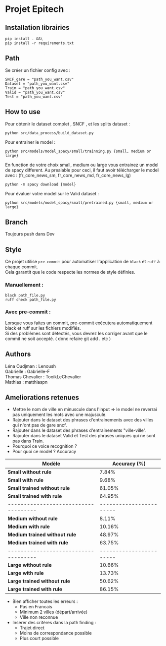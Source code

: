 # Projet Epitech  

## Installation librairies
```
pip install . &&\
pip install -r requirements.txt
```

## Path 
Se créer un fichier config avec : 
```
SNCF_gare = "path_you_want.csv"
Dataset = "path_you_want.csv"
Train = "path_you_want.csv"
Valid = "path_you_want.csv"
Test = "path_you_want.csv"
```

## How to use 
Pour obtenir le dataset complet , SNCF , et les splits dataset :
````
python src/data_process/build_dataset.py
````

Pour entrainer le model :
````
python src/models/model_spacy/small/trainning.py {small, medium or large}
````

En function de votre choix small, medium ou large vous entrainez un model de spacy different.
Au prealable pour ceci, il faut avoir télécharger le model avec : (fr_core_news_sm, fr_core_news_md, fr_core_news_lg)
````
python -m spacy download {model}
````

Pour évaluer votre model sur le Valid dataset :
````
python src/models/model_spacy/small/pretrained.py {small, medium or large} 
````

## Branch 
Toujours push dans Dev

## Style
Ce projet utilise `pre-commit` pour automatiser l'application de `black` et `ruff` à chaque commit.  
Cela garantit que le code respecte les normes de style définies.  

### Manuellement : 
```
black path_file.py 
ruff check path_file.py 
```
### Avec pre-commit : 
Lorsque vous faites un commit, pre-commit exécutera automatiquement black et ruff sur les fichiers modifiés.  
Si des problèmes sont détectés, vous devrez les corriger avant que le commit ne soit accepté. ( donc refaire git add . etc )  

## Authors 
Léna Oudjman : Lenoush  
Gabrielle : Gabrielle-F  
Thomas Chevalier : TooikLeChevalier  
Mathias : matthiaspn

## Ameliorations retenues 
- Mettre le nom de ville en minuscule dans l'input => le model ne reverrai pas uniquement les mots avec une majuscule. 
- Rajouter dans le dataset des phrases d'entrainements avec des villes qui n'ont pas de gare sncf.
- Rajouter dans le dataset des phrases d'entrainements "ville-ville".
- Rajouter dans le dataset Valid et Test des phrases uniques qui ne sont pas dans Train.
- Pourquoi ce voice recognition ? 
- Pour quoi ce model ? Accuracy

| **Modèle**                        | **Accuracy (%)**      |
|------------------------------------|-----------------------|
| **Small without rule**            | 7.84%                 |
| **Small with rule**               | 9.68%                 |
| **Small trained without rule**    | 61.05%                |
| **Small trained with rule**       | 64.95%                |
|------------------------------------|-----------------------|
| **Medium without rule**           | 8.11%                 |
| **Medium with rule**              | 10.16%                |
| **Medium trained without rule**   | 48.97%                |
| **Medium trained with rule**      | 63.75%                |
|------------------------------------|-----------------------|
| **Large without rule**            | 10.66%                |
| **Large with rule**               | 13.73%                |
| **Large trained without rule**    | 50.62%                |
| **Large trained with rule**       | 86.15%                |

- Bien afficher toutes les erreurs : 
    - Pas en Francais 
    - Minimum 2 villes (départ/arrivée)
    - Ville non reconnue
- Inserer des critères dans la path finding :
    - Trajet direct 
    - Moins de correspondance possible 
    - Plus court possible 

